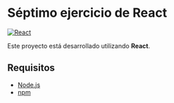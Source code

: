 # Séptimo ejercicio de React

[![React](https://img.shields.io/badge/React-v17+-blue.svg)](https://reactjs.org/)

Este proyecto está desarrollado utilizando **React**.

## Requisitos

- [Node.js](https://nodejs.org/)
- [npm](https://www.npmjs.com/) 
